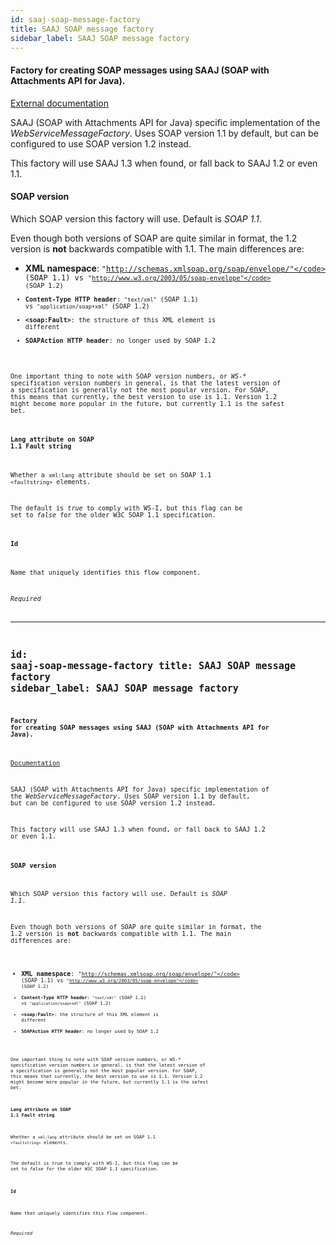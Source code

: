 ```yaml
---
id: saaj-soap-message-factory
title: SAAJ SOAP message factory
sidebar_label: SAAJ SOAP message factory
---
```

#### Factory for creating SOAP messages using SAAJ (SOAP with Attachments API for Java).
<a href="http://docs.spring.io/spring-ws/sites/2.0/reference/html/common.html#d0e1162" target="_blank">External documentation</a>

SAAJ (SOAP with Attachments API for Java) specific implementation of the <i>WebServiceMessageFactory</i>. Uses SOAP version 1.1 by default, but can be configured to use SOAP version 1.2 instead.

This factory will use SAAJ 1.3 when found, or fall back to SAAJ 1.2 or even 1.1.

#### SOAP version
Which SOAP version this factory will use. Default is <i>SOAP 1.1</i>.

Even though both versions of SOAP are quite similar in format, the 1.2 version is <b>not</b> backwards compatible with 1.1. The main differences are:
- <b>XML namespace</b>: <code>"http://schemas.xmlsoap.org/soap/envelope/"</code> (SOAP 1.1) vs <code>"http://www.w3.org/2003/05/soap-envelope"</code> (SOAP 1.2)
- <b>Content-Type HTTP header</b>: <code>"text/xml"</code> (SOAP 1.1) vs <code>"application/soap+xml"</code> (SOAP 1.2)
- <b>&lt;soap:Fault&gt;</b>: the structure of this XML element is different
- <b>SOAPAction HTTP header</b>: no longer used by SOAP 1.2

One important thing to note with SOAP version numbers, or <i>WS-*</i> specification version numbers in general, is that the latest version of a specification is generally not the most popular version. For SOAP, this means that currently, the best version to use is 1.1. Version 1.2 might become more popular in the future, but currently 1.1 is the safest bet.

#### Lang attribute on SOAP 1.1 Fault string
Whether a <code>xml:lang</code> attribute should be set on SOAP 1.1 <code>&lt;faultstring&gt;</code> elements.

The default is <i>true</i> to comply with WS-I, but this flag can be set to <i>false</i> for the older W3C SOAP 1.1 specification.

#### Id
Name that uniquely identifies this flow component.

<i>Required</i>

---
id: saaj-soap-message-factory
title: SAAJ SOAP message factory
sidebar_label: SAAJ SOAP message factory
---
#### Factory for creating SOAP messages using SAAJ (SOAP with Attachments API for Java).
<a href="http://docs.spring.io/spring-ws/sites/2.0/reference/html/common.html#d0e1162" target="_blank">Documentation</a>

SAAJ (SOAP with Attachments API for Java) specific implementation of the <i>WebServiceMessageFactory</i>. Uses SOAP version 1.1 by default, but can be configured to use SOAP version 1.2 instead.

This factory will use SAAJ 1.3 when found, or fall back to SAAJ 1.2 or even 1.1.

#### SOAP version
Which SOAP version this factory will use. Default is <i>SOAP 1.1</i>.

Even though both versions of SOAP are quite similar in format, the 1.2 version is <b>not</b> backwards compatible with 1.1. The main differences are:
- <b>XML namespace</b>: <code>"http://schemas.xmlsoap.org/soap/envelope/"</code> (SOAP 1.1) vs <code>"http://www.w3.org/2003/05/soap-envelope"</code> (SOAP 1.2)
- <b>Content-Type HTTP header</b>: <code>"text/xml"</code> (SOAP 1.1) vs <code>"application/soap+xml"</code> (SOAP 1.2)
- <b>&lt;soap:Fault&gt;</b>: the structure of this XML element is different
- <b>SOAPAction HTTP header</b>: no longer used by SOAP 1.2

One important thing to note with SOAP version numbers, or <i>WS-*</i> specification version numbers in general, is that the latest version of a specification is generally not the most popular version. For SOAP, this means that currently, the best version to use is 1.1. Version 1.2 might become more popular in the future, but currently 1.1 is the safest bet.

#### Lang attribute on SOAP 1.1 Fault string
Whether a <code>xml:lang</code> attribute should be set on SOAP 1.1 <code>&lt;faultstring&gt;</code> elements.

The default is <i>true</i> to comply with WS-I, but this flag can be set to <i>false</i> for the older W3C SOAP 1.1 specification.

#### Id
Name that uniquely identifies this flow component.

<i>Required</i>

